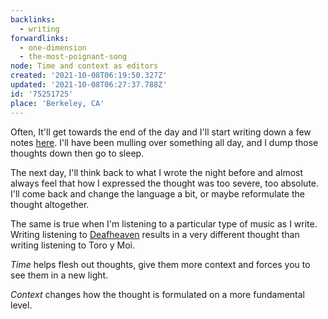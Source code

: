 ```yaml
---
backlinks:
  - writing
forwardlinks:
  - one-dimension
  - the-most-poignant-song
node: Time and context as editors
created: '2021-10-08T06:19:50.327Z'
updated: '2021-10-08T06:27:37.788Z'
id: '75251725'
place: 'Berkeley, CA'
---
```

Often, It'll get towards the end of the day and I'll start writing down a few notes [here](one-dimension.md). I'll have been mulling over something all day, and I dump those thoughts down then go to sleep. 

The next day, I'll think back to what I wrote the night before and almost always feel that how I expressed the thought was too severe, too absolute. I'll come back and change the language a bit, or maybe reformulate the thought altogether.

The same is true when I'm listening to a particular type of music as I write. Writing listening to [Deafheaven](the-most-poignant-song.md) results in a very different thought than writing listening to Toro y Moi. 

*Time* helps flesh out thoughts, give them more context and forces you to see them in a new light.  

*Context* changes how the thought is formulated on a more fundamental level. 
